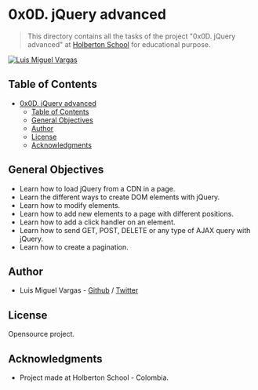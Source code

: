 # 0x0D. jQuery advanced

> This directory contains all the tasks of the project "0x0D. jQuery advanced" at [Holberton School](https://www.holbertonschool.com "Holberton School.") for educational purpose.

[![Luis Miguel Vargas](https://img.shields.io/twitter/url?style=social&url=https%3A%2F%2Ftwitter.com%2Fluismvargasg1)](https://twitter.com/luismvargasg1)

## Table of Contents

- [0x0D. jQuery advanced](#0x0d-jquery-advanced)
  - [Table of Contents](#table-of-contents)
  - [General Objectives](#general-objectives)
  - [Author](#author)
  - [License](#license)
  - [Acknowledgments](#acknowledgments)

## General Objectives

- Learn how to load jQuery from a CDN in a page.
- Learn the different ways to create DOM elements with jQuery.
- Learn how to modify elements.
- Learn how to add new elements to a page with different positions.
- Learn how to add a click handler on an element.
- Learn how to send GET, POST, DELETE or any type of AJAX query with jQuery.
- Learn how to create a pagination.

## Author

- Luis Miguel Vargas - [Github](https://github.com/luismvargasg) / [Twitter](https://twitter.com/luismvargasg1)

## License

Opensource project.

## Acknowledgments

- Project made at Holberton School - Colombia.
